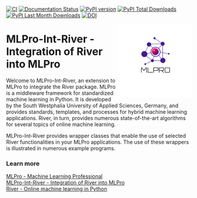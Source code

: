 [![CI](https://github.com/fhswf/MLPro-Int-River/actions/workflows/ci.yml/badge.svg)](https://github.com/fhswf/MLPro-Int-River/actions/workflows/ci.yml)
[![Documentation Status](https://readthedocs.org/projects/mlpro-int-river/badge/?version=latest)](https://mlpro-int-river.readthedocs.io/en/latest/?badge=latest)
[![PyPI version](https://badge.fury.io/py/mlpro-int-river.svg)](https://badge.fury.io/py/mlpro-int-river)
[![PyPI Total Downloads](https://static.pepy.tech/personalized-badge/mlpro-int-river?period=total&units=international_system&left_color=blue&right_color=orange&left_text=PyPI%20Total%20Downloads)](https://pepy.tech/project/mlpro-int-river)
[![PyPI Last Month Downloads](https://static.pepy.tech/personalized-badge/mlpro-int-river?period=month&units=international_system&left_color=blue&right_color=orange&left_text=PyPI%20Last%20Month%20Downloads)](https://pepy.tech/project/mlpro-int-river)
[![DOI](https://zenodo.org/badge/DOI/10.5281/zenodo.11130004.svg)](https://doi.org/10.5281/zenodo.11130004)


<img src="https://github.com/fhswf/MLPro-Int-River/blob/main/doc/logo/original/logo.png?raw=True" align="right" width="40%"/>

# MLPro-Int-River - Integration of River into MLPro
Welcome to MLPro-Int-River, an extension to MLPro to integrate the River package. MLPro is a middleware framework for standardized machine learning in Python. It is developed by the South Westphalia University of Applied Sciences, Germany, and provides standards, templates, and processes for hybrid machine learning applications. River, in turn, provides numerous state-of-the-art algorithms for several topics of online machine learning.

MLPro-Int-River provides wrapper classes that enable the use of selected River functionalities in your MLPro applications. The use of these wrappers is illustrated in numerous example programs.

### Learn more
[MLPro - Machine Learning Professional](https://mlpro.readthedocs.io)   
[MLPro-Int-River - Integration of River into MLPro](https://mlpro-int-river.readthedocs.io)   
[River - Online machine learning in Python](https://riverml.xyz)   